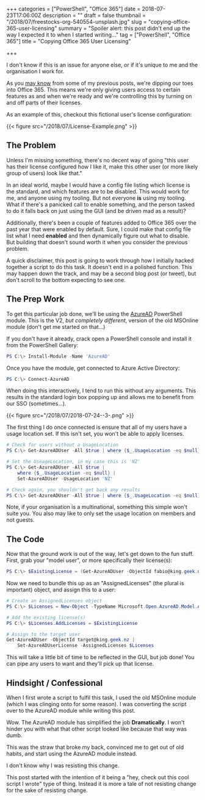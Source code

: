 +++
categories = ["PowerShell", "Office 365"]
date = 2018-07-23T17:06:00Z
description = ""
draft = false
thumbnail = "/2018/07/freestocks-org-540554-unsplash.jpg"
slug = "copying-office-365-user-licensing"
summary = "Spoiler alert: this post didn't end up the way I expected it to when I started writing..."
tag = ["PowerShell", "Office 365"]
title = "Copying Office 365 User Licensing"

+++


I don't know if this is an issue for anyone else, or if it's unique to me and the organisation I work for.

As you [may know](https://king.geek.nz/tag/office-365/) from some of my previous posts, we're dipping our toes into Office 365. This means we're only giving users access to certain features as and when we're ready and we're controlling this by turning on and off parts of their licenses.

As an example of this, checkout this fictional user's license configuration:

{{< figure src="/2018/07/License-Example.png" >}}

## **The Problem**

Unless I'm missing something, there's no decent way of going "this user has their license configured how I like it, make this other user (or more likely group of users) look like that."

In an ideal world, maybe I would have a config file listing which license is the standard, and which features are to be disabled. This would work for me, and anyone using my tooling. But not everyone **is** using my tooling. What if there's a panicked call to enable something, and the person tasked to do it falls back on just using the GUI (and be driven mad as a result)?

Additionally, there's been a couple of features added to Office 365 over the past year that were enabled by default. Sure, I could make that config file list what I need **enabled** and then dynamically figure out what to disable. But building that doesn't sound worth it when you consider the previous problem.

A quick disclaimer, this post is going to work through how I initially hacked together a script to do this task. It doesn't end in a polished function. This may happen down the track, and may be a second blog post (or tweet), but don't scroll to the bottom expecting to see one.

## **The Prep Work**

To get this particular job done, we'll be using the [AzureAD](https://www.powershellgallery.com/packages/AzureAD) PowerShell module. This is the V2, _but completely different_, version of the old MSOnline module (don't get me started on that...)

If you don't have it already, crack open a PowerShell console and install it from the PowerShell Gallery:

```powershell
PS C:\> Install-Module -Name 'AzureAD'

```

Once you have the module, get connected to Azure Active Directory:

```powershell
PS C:\> Connect-AzureAD

```

When doing this interactively, I tend to run this without any arguments. This results in the standard login box popping up and allows me to benefit from our SSO (sometimes...).

{{< figure src="/2018/07/2018-07-24--3-.png" >}}

The first thing I do once connected is ensure that all of my users have a usage location set. If this isn't set, you won't be able to apply licenses.

```powershell
# Check for users without a UsageLocation
PS C:\> Get-AzureADUser -All $true | where {$_.UsageLocation -eq $null}

# Set the UseageLocation, in my case this is 'NZ'
PS C:\> Get-AzureADUser -All $true |
    where {$_.UsageLocation -eq $null} |
    Set-AzureADUser -UsageLocation 'NZ'

# Check again, you shouldn't get back any results
PS C:\> Get-AzureADUser -All $true | where {$_.UsageLocation -eq $null}

```

Note, if your organisation is a multinational, something this simple won't suite you. You also may like to only set the usage location on members and not guests.

## **The Code**

Now that the ground work is out of the way, let's get down to the fun stuff. First, grab your "model user", or more specifically their license(s):

```powershell
PS C:\> $ExistingLicense = (Get-AzureADUser -ObjectId fabio@king.geek.nz).AssignedLicenses

```

Now we need to bundle this up as an "AssignedLicenses" (the plural is important) object, and assign this to a user:

```powershell
# Create an AssignedLicenses object
PS C:\> $Licenses = New-Object -TypeName Microsoft.Open.AzureAD.Model.AssignedLicenses

# Add the existing license(s)
PS C:\> $Licenses.AddLicenses = $ExistingLicense

# Assign to the target user
Get-AzureADUser -ObjectId target@king.geek.nz |
    Set-AzureADUserLicense -AssignedLicenses $Licenses

```

This will take a little bit of time to be reflected in the GUI, but job done! You can pipe any users to want and they'll pick up that license.

## **Hindsight / Confessional**

When I first wrote a script to fulfil this task, I used the old MSOnline module (which I was clinging onto for some reason). I was converting the script over to the AzureAD module while writing this post.

Wow. The AzureAD module has simplified the job **Dramatically**. I won't hinder you with what that other script looked like because that way was dumb.

This was the straw that broke my back, convinced me to get out of old habits, and start using the AzureAD module instead.

I don't know why I was resisting this change.

This post started with the intention of it being a "hey, check out this cool script I wrote" type of thing. Instead it is more a tale of not resisting change for the sake of resisting change.

